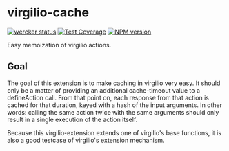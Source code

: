 # virgilio-cache
[![wercker
status](https://app.wercker.com/status/3dff116cb954656b48bf20494aba1d2f/s/master
"wercker
status")](https://app.wercker.com/project/bykey/3dff116cb954656b48bf20494aba1d2f)
[![Test
Coverage](https://codeclimate.com/github/jwoudenberg/virgilio-action-cache/badges/coverage.svg)](https://codeclimate.com/github/jwoudenberg/virgilio-action-cache)
[![NPM version](https://badge.fury.io/js/virgilio-action-cache.svg)](http://badge.fury.io/js/virgilio-action-cache)

Easy memoization of virgilio actions.

## Goal
The goal of this extension is to make caching in virgilio very easy.
It should only be a matter of providing an additional cache-timeout value to a defineAction call.
From that point on, each response from that action is cached for that duration, keyed with a hash of the input arguments.
In other words: calling the same action twice with the same arguments should only result in a single execution of the action itself.

Because this virgilio-extension extends one of virgilio's base functions, it is also a good testcase of virgilio's extension mechanism.
